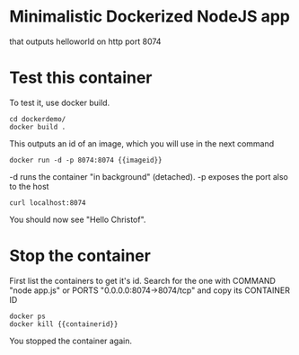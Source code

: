 # Minimalistic Dockerized NodeJS app 
that outputs helloworld on http port 8074

# Test this container

To test it, use docker build. 
```
cd dockerdemo/
docker build .
```
This outputs an id of an image, which you will use in the next command
```
docker run -d -p 8074:8074 {{imageid}}
```
-d runs the container "in background" (detached). -p exposes the port also to the host
```
curl localhost:8074
```
You should now see "Hello Christof". 

# Stop the container

First list the containers to get it's id. Search for the one with COMMAND "node app.js" or PORTS "0.0.0.0:8074->8074/tcp" and copy its CONTAINER ID
```
docker ps
docker kill {{containerid}}
```
You stopped the container again.

